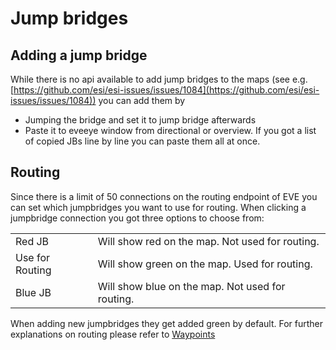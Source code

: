 
# Jump bridges

## Adding a jump bridge
While there is no api available to add jump bridges to the maps  (see e.g. [https://github.com/esi/esi-issues/issues/1084](https://github.com/esi/esi-issues/issues/1084)) you can add them by 

 - Jumping the bridge and set it to jump bridge afterwards
 - Paste it to eveeye window from directional or overview. If you got a list of copied JBs line by line you can paste them all at once.

## Routing
Since there is a limit of 50 connections on the routing endpoint of EVE you can set which jumpbridges you want to use for routing. When clicking a jumpbridge connection you got three options to choose from:

|  |  |
|--|--|
| Red JB | Will show red on the map. Not used for routing. |
| Use for Routing | Will show green on the map. Used for routing. |
| Blue JB | Will show blue on the map. Not used for routing. |

When adding new jumpbridges they get added green by default.
For further explanations on routing please refer to [Waypoints](https://eveeye.readthedocs.io/en/latest/sync/waypoints) 

<!--stackedit_data:
eyJoaXN0b3J5IjpbLTE1NjIwNjAyNTksMzI3NTQ3OTIzLC02Mz
Y0NjA0NjEsMjAxMTQ0MzUxMSwtMTc1MTQ2MDEzMl19
-->